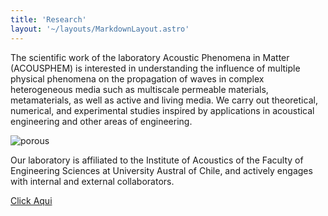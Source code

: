 ```yaml
---
title: 'Research'
layout: '~/layouts/MarkdownLayout.astro'
---
```


The scientific work of the laboratory Acoustic Phenomena in Matter (ACOUSPHEM) is interested in understanding the influence of multiple physical phenomena on the propagation of waves in complex heterogeneous media such as multiscale permeable materials, metamaterials, as well as active and living media. We carry out theoretical, numerical, and experimental studies inspired by applications in acoustical engineering and other areas of engineering.

![porous](https://images.squarespace-cdn.com/content/v1/5026e1dc24aca5fd6f48ddc0/1465358682123-G29AW7JGIJBYVDU1V1BV/CelGard0009P.jpg?format=1500w)

Our laboratory is affiliated to the Institute of Acoustics of the Faculty of Engineering Sciences at University Austral of Chile, and actively engages with internal and external collaborators.

[Click Aqui](/publications#JOU20B)